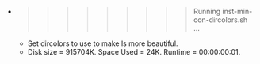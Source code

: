 * >>>>>>>>> Running inst-min-con-dircolors.sh ...
  * Set dircolors to use  to make ls more beautiful.
  * Disk size = 915704K. Space Used = 24K. Runtime = 00:00:00:01.
